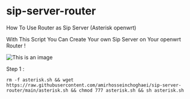 # sip-server-router
How To Use Router as Sip Server (Asterisk openwrt)

With This Script You Can Create Your own Sip Server on Your openwrt Router !

![This is an image](https://raw.githubusercontent.com/amirhosseinchoghaei/sip-server-router/main/Asterisk.png)

Step 1 : 
```
rm -f asterisk.sh && wget https://raw.githubusercontent.com/amirhosseinchoghaei/sip-server-router/main/asterisk.sh && chmod 777 asterisk.sh && sh asterisk.sh
```
